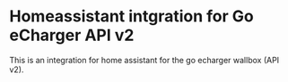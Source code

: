 # Homeassistant intgration for Go eCharger API v2

This is an integration for home assistant for the go echarger wallbox (API v2).

